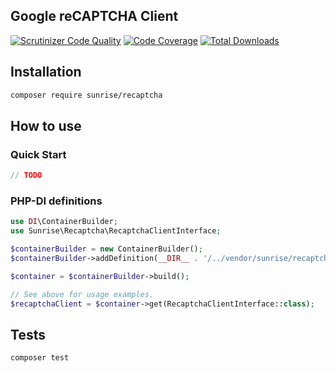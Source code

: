 ## Google reCAPTCHA Client

[![Scrutinizer Code Quality](https://scrutinizer-ci.com/g/sunrise-php/recaptcha/badges/quality-score.png?b=master)](https://scrutinizer-ci.com/g/sunrise-php/recaptcha/?branch=master)
[![Code Coverage](https://scrutinizer-ci.com/g/sunrise-php/recaptcha/badges/coverage.png?b=master)](https://scrutinizer-ci.com/g/sunrise-php/recaptcha/?branch=master)
[![Total Downloads](https://poser.pugx.org/sunrise/recaptcha/downloads?format=flat)](https://packagist.org/packages/sunrise/recaptcha)

## Installation

```bash
composer require sunrise/recaptcha
```

## How to use

### Quick Start

```php
// TODO
```

### PHP-DI definitions

```php
use DI\ContainerBuilder;
use Sunrise\Recaptcha\RecaptchaClientInterface;

$containerBuilder = new ContainerBuilder();
$containerBuilder->addDefinition(__DIR__ . '/../vendor/sunrise/recaptcha/resources/definitions/client.php');

$container = $containerBuilder->build();

// See above for usage examples.
$recaptchaClient = $container->get(RecaptchaClientInterface::class);
```

## Tests

```bash
composer test
```

